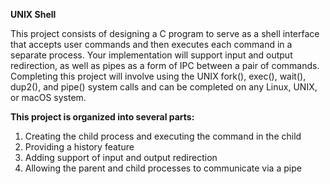 **UNIX Shell**

This project consists of designing a C program to serve as a shell interface that accepts user commands and then executes each command in a separate process.  Your implementation will support input and output redirection, as well as pipes as a form of IPC between a pair of commands. Completing this project will involve using the UNIX fork(), exec(), wait(), dup2(), and pipe() system calls and can be completed on any Linux, UNIX, or macOS system.

**This project is organized into several parts:**

1. Creating the child process and executing the command in the child
2. Providing a history feature
3. Adding support of input and output redirection
4. Allowing the parent and child processes to communicate via a pipe
